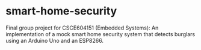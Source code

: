 # smart-home-security
Final group project for CSCE604151 (Embedded Systems): An implementation of a mock smart home security system that detects burglars using an Arduino Uno and an ESP8266.

